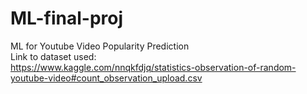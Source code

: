 # ML-final-proj
ML for Youtube Video Popularity Prediction <br>
Link to dataset used: <br>
https://www.kaggle.com/nnqkfdjq/statistics-observation-of-random-youtube-video#count_observation_upload.csv
